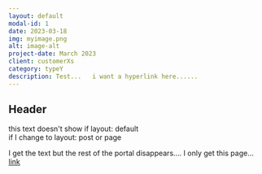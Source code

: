 ```yaml
---
layout: default
modal-id: 1
date: 2023-03-18
img: myimage.png
alt: image-alt
project-date: March 2023
client: customerXs
category: typeY
description: Test...   i want a hyperlink here......
---
```


## Header

this text doesn't show if layout: default  
if I change to
layout: post or page

I get the text but the rest of the portal disappears.... I only get this page...
[link](https:www.google.com)
